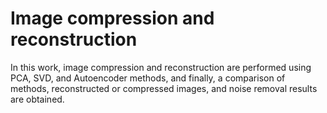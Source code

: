 # Image compression and reconstruction

In this work, image compression and reconstruction are performed using PCA, SVD, and Autoencoder methods, and finally, a comparison of methods, reconstructed or compressed images, and noise removal results are obtained.

